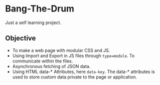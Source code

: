 # Bang-The-Drum

Just a self learning project. 

## Objective
- To make a web page with modular CSS and JS.
- Using Import and Export in JS files through `type=module`. To communicate within the files.
- Asynchronous fetching of JSON data.
- Using HTML data-* Attributes, here `data-key`. The data-* attributes is used to store custom data private to the page or application.